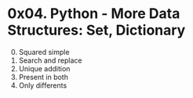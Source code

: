 # 0x04. Python - More Data Structures: Set, Dictionary

0. Squared simple
1. Search and replace
2. Unique addition
3. Present in both
4. Only differents
